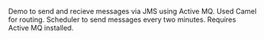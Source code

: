 Demo to send and recieve messages via JMS using Active MQ. Used Camel for routing. Scheduler to send messages every two minutes. Requires Active MQ installed.
